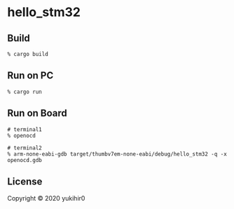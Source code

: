 # hello_stm32

## Build

```
% cargo build
```

## Run on PC

```
% cargo run
```

## Run on Board

```
# terminal1
% openocd

# terminal2
% arm-none-eabi-gdb target/thumbv7em-none-eabi/debug/hello_stm32 -q -x openocd.gdb
```

## License

Copyright &copy; 2020 yukihir0
